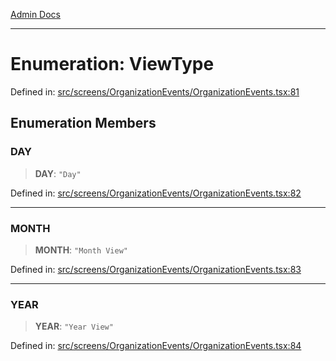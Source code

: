 [Admin Docs](/)

***

# Enumeration: ViewType

Defined in: [src/screens/OrganizationEvents/OrganizationEvents.tsx:81](https://github.com/PalisadoesFoundation/talawa-admin/blob/main/src/screens/OrganizationEvents/OrganizationEvents.tsx#L81)

## Enumeration Members

### DAY

> **DAY**: `"Day"`

Defined in: [src/screens/OrganizationEvents/OrganizationEvents.tsx:82](https://github.com/PalisadoesFoundation/talawa-admin/blob/main/src/screens/OrganizationEvents/OrganizationEvents.tsx#L82)

***

### MONTH

> **MONTH**: `"Month View"`

Defined in: [src/screens/OrganizationEvents/OrganizationEvents.tsx:83](https://github.com/PalisadoesFoundation/talawa-admin/blob/main/src/screens/OrganizationEvents/OrganizationEvents.tsx#L83)

***

### YEAR

> **YEAR**: `"Year View"`

Defined in: [src/screens/OrganizationEvents/OrganizationEvents.tsx:84](https://github.com/PalisadoesFoundation/talawa-admin/blob/main/src/screens/OrganizationEvents/OrganizationEvents.tsx#L84)
